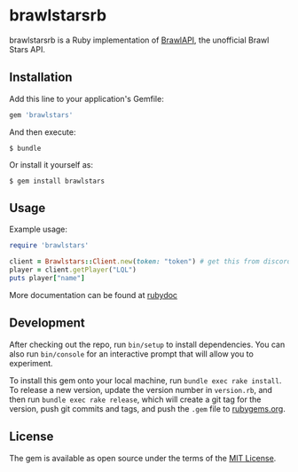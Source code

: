 # brawlstarsrb

brawlstarsrb is a Ruby implementation of [BrawlAPI](https://docs.brawlapi.cf), the unofficial Brawl Stars API.

## Installation

Add this line to your application's Gemfile:

```ruby
gem 'brawlstars'
```

And then execute:

    $ bundle

Or install it yourself as:

    $ gem install brawlstars

## Usage

Example usage:
```ruby
require 'brawlstars'

client = Brawlstars::Client.new(token: "token") # get this from discord.me/BrawlAPI
player = client.getPlayer("LQL")
puts player["name"]
```
More documentation can be found at [rubydoc](https://www.rubydoc.info/github/Karthik99999/brawlstarsrb)

## Development

After checking out the repo, run `bin/setup` to install dependencies. You can also run `bin/console` for an interactive prompt that will allow you to experiment.

To install this gem onto your local machine, run `bundle exec rake install`. To release a new version, update the version number in `version.rb`, and then run `bundle exec rake release`, which will create a git tag for the version, push git commits and tags, and push the `.gem` file to [rubygems.org](https://rubygems.org).

## License

The gem is available as open source under the terms of the [MIT License](https://opensource.org/licenses/MIT).

